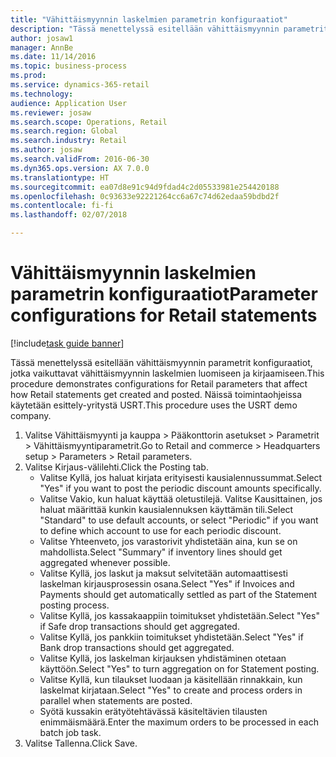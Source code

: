 ```yaml
--- 
title: "Vähittäismyynnin laskelmien parametrin konfiguraatiot"
description: "Tässä menettelyssä esitellään vähittäismyynnin parametrit konfiguraatiot, jotka vaikuttavat vähittäismyynnin laskelmien luomiseen ja kirjaamiseen."
author: josaw1
manager: AnnBe
ms.date: 11/14/2016
ms.topic: business-process
ms.prod: 
ms.service: dynamics-365-retail
ms.technology: 
audience: Application User
ms.reviewer: josaw
ms.search.scope: Operations, Retail
ms.search.region: Global
ms.search.industry: Retail
ms.author: josaw
ms.search.validFrom: 2016-06-30
ms.dyn365.ops.version: AX 7.0.0
ms.translationtype: HT
ms.sourcegitcommit: ea07d8e91c94d9fdad4c2d05533981e254420188
ms.openlocfilehash: 0c93633e92221264cc6a67c74d62edaa59bdbd2f
ms.contentlocale: fi-fi
ms.lasthandoff: 02/07/2018

---
```

# <a name="parameter-configurations-for-retail-statements"></a><span data-ttu-id="d7bfb-103">Vähittäismyynnin laskelmien parametrin konfiguraatiot</span><span class="sxs-lookup"><span data-stu-id="d7bfb-103">Parameter configurations for Retail statements</span></span>

[!include[task guide banner](../includes/task-guide-banner.md)]

<span data-ttu-id="d7bfb-104">Tässä menettelyssä esitellään vähittäismyynnin parametrit konfiguraatiot, jotka vaikuttavat vähittäismyynnin laskelmien luomiseen ja kirjaamiseen.</span><span class="sxs-lookup"><span data-stu-id="d7bfb-104">This procedure demonstrates configurations for Retail parameters that affect how Retail statements get created and posted.</span></span> <span data-ttu-id="d7bfb-105">Näissä toimintaohjeissa käytetään esittely-yritystä USRT.</span><span class="sxs-lookup"><span data-stu-id="d7bfb-105">This procedure uses the USRT demo company.</span></span>

1. <span data-ttu-id="d7bfb-106">Valitse Vähittäismyynti ja kauppa > Pääkonttorin asetukset > Parametrit > Vähittäismyyntiparametrit.</span><span class="sxs-lookup"><span data-stu-id="d7bfb-106">Go to Retail and commerce > Headquarters setup  > Parameters > Retail parameters.</span></span>
2. <span data-ttu-id="d7bfb-107">Valitse Kirjaus-välilehti.</span><span class="sxs-lookup"><span data-stu-id="d7bfb-107">Click the Posting tab.</span></span>
    * <span data-ttu-id="d7bfb-108">Valitse Kyllä, jos haluat kirjata erityisesti kausialennussummat.</span><span class="sxs-lookup"><span data-stu-id="d7bfb-108">Select "Yes" if you want to post the periodic discount amounts specifically.</span></span>  
    * <span data-ttu-id="d7bfb-109">Valitse Vakio, kun haluat käyttää oletustilejä. Valitse Kausittainen, jos haluat määrittää kunkin kausialennuksen käyttämän tili.</span><span class="sxs-lookup"><span data-stu-id="d7bfb-109">Select "Standard" to use default accounts, or select "Periodic" if you want to define which account to use for each periodic discount.</span></span>  
    * <span data-ttu-id="d7bfb-110">Valitse Yhteenveto, jos varastorivit yhdistetään aina, kun se on mahdollista.</span><span class="sxs-lookup"><span data-stu-id="d7bfb-110">Select "Summary" if inventory lines should get aggregated whenever possible.</span></span>  
    * <span data-ttu-id="d7bfb-111">Valitse Kyllä, jos laskut ja maksut selvitetään automaattisesti laskelman kirjausprosessin osana.</span><span class="sxs-lookup"><span data-stu-id="d7bfb-111">Select "Yes" if Invoices and Payments should get automatically settled as part of the Statement posting process.</span></span>  
    * <span data-ttu-id="d7bfb-112">Valitse Kyllä, jos kassakaappiin toimitukset yhdistetään.</span><span class="sxs-lookup"><span data-stu-id="d7bfb-112">Select "Yes" if Safe drop transactions should get aggregated.</span></span>  
    * <span data-ttu-id="d7bfb-113">Valitse Kyllä, jos pankkiin toimitukset yhdistetään.</span><span class="sxs-lookup"><span data-stu-id="d7bfb-113">Select "Yes" if Bank drop transactions should get aggregated.</span></span>  
    * <span data-ttu-id="d7bfb-114">Valitse Kyllä, jos laskelman kirjauksen yhdistäminen otetaan käyttöön.</span><span class="sxs-lookup"><span data-stu-id="d7bfb-114">Select "Yes" to turn aggregation on for Statement posting.</span></span>  
    * <span data-ttu-id="d7bfb-115">Valitse Kyllä, kun tilaukset luodaan ja käsitellään rinnakkain, kun laskelmat kirjataan.</span><span class="sxs-lookup"><span data-stu-id="d7bfb-115">Select "Yes" to create and process orders in parallel when statements are posted.</span></span>  
    * <span data-ttu-id="d7bfb-116">Syötä kussakin erätyötehtävässä käsiteltävien tilausten enimmäismäärä.</span><span class="sxs-lookup"><span data-stu-id="d7bfb-116">Enter the maximum orders to be processed in each batch job task.</span></span>  
3. <span data-ttu-id="d7bfb-117">Valitse Tallenna.</span><span class="sxs-lookup"><span data-stu-id="d7bfb-117">Click Save.</span></span>


